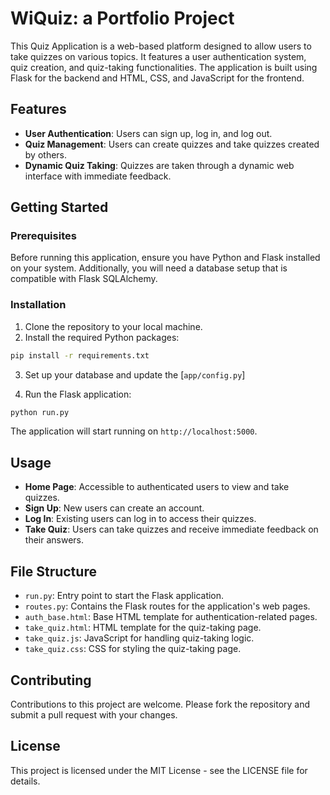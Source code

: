 # WiQuiz: a Portfolio Project

This Quiz Application is a web-based platform designed to allow users to take quizzes on various topics. It features a user authentication system, quiz creation, and quiz-taking functionalities. The application is built using Flask for the backend and HTML, CSS, and JavaScript for the frontend.

## Features

- **User Authentication**: Users can sign up, log in, and log out.
- **Quiz Management**: Users can create quizzes and take quizzes created by others.
- **Dynamic Quiz Taking**: Quizzes are taken through a dynamic web interface with immediate feedback.

## Getting Started

### Prerequisites

Before running this application, ensure you have Python and Flask installed on your system. Additionally, you will need a database setup that is compatible with Flask SQLAlchemy.

### Installation

1. Clone the repository to your local machine.
2. Install the required Python packages:

```sh
pip install -r requirements.txt
```

3. Set up your database and update the [`app/config.py`]

4. Run the Flask application:

```sh
python run.py
```

The application will start running on `http://localhost:5000`.

## Usage

- **Home Page**: Accessible to authenticated users to view and take quizzes.
- **Sign Up**: New users can create an account.
- **Log In**: Existing users can log in to access their quizzes.
- **Take Quiz**: Users can take quizzes and receive immediate feedback on their answers.

## File Structure

- `run.py`: Entry point to start the Flask application.
- `routes.py`: Contains the Flask routes for the application's web pages.
- `auth_base.html`: Base HTML template for authentication-related pages.
- `take_quiz.html`: HTML template for the quiz-taking page.
- `take_quiz.js`: JavaScript for handling quiz-taking logic.
- `take_quiz.css`: CSS for styling the quiz-taking page.

## Contributing

Contributions to this project are welcome. Please fork the repository and submit a pull request with your changes.

## License

This project is licensed under the MIT License - see the LICENSE file for details.